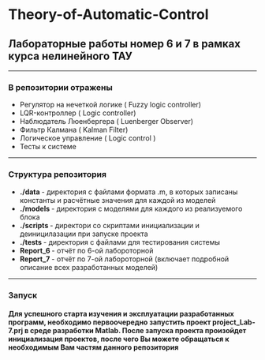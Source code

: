 # Theory-of-Automatic-Control

## Лабораторные работы номер 6 и 7 в рамках курса нелинейного ТАУ  

_____

### В репозитории отражены

<ul>
    <li> Регулятор на нечеткой логике ( Fuzzy logic controller) </li>
    <li> LQR-контроллер ( Logic controller) </li>
    <li> Наблюдатель Люенбергера ( Luenberger Observer) </li>
    <li> Фильтр Калмана ( Kalman Filter) </li>
    <li> Логическое управление ( Logic control )</li>
    <li> Тесты к системе</li>
</ul>

_____


### Структура репозитория

<ul>
    <li><b>./data </b> - директория с файлами формата .m, в которых записаны константы и расчётные значения для каждой из моделей </li>
    <li><b>./models </b> - директория с моделями для каждого из реализуемого блока</li>
    <li><b>./scripts </b> - директори со скриптами инициализации и деиницилазации при запуске проекта </li>
    <li><b>./tests </b> - директория с файлами для тестирования системы </li>
    <li><b>Report_6 </b> - отчёт по 6-ой лабороторной</li>
    <li><b>Report_7 </b> - отчёт по 7-ой лабороторной (включает подробной описание всех разработанных моделей)</li>
</ul>

_____

### Запуск 

<h4>Для успешного старта изучения и эксплуатации разработанных программ, необходимо первоочередно запустить проект project_Lab-7.prj в среде разработки Matlab. После запуска проекта произойдет инициализация проектов, после чего Вы можете обращаться к необходимым Вам частям данного репозитория</h4>
